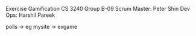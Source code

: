 Exercise Gamification
CS 3240 Group B-09
Scrum Master: Peter Shin
Dev Ops: Harshil Pareek

polls -> eg
mysite -> exgame